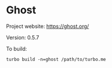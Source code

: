 # Ghost

Project website: https://ghost.org/

Version: 0.5.7

To build: 

	turbo build -n=ghost /path/to/turbo.me